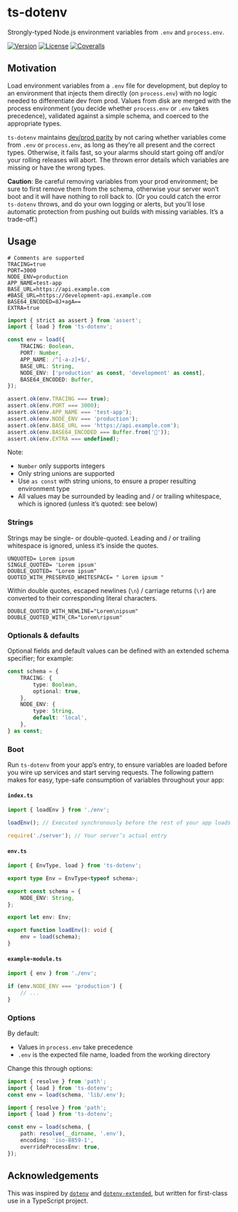 # ts-dotenv

Strongly-typed Node.js environment variables from `.env` and `process.env`.

[![Version](https://badgen.net/npm/v/ts-dotenv)](https://npmjs.org/package/ts-dotenv)
[![License](https://badgen.net/github/license/LeoBakerHytch/ts-dotenv)](https://github.com/LeoBakerHytch/ts-dotenv/blob/master/LICENSE)
[![Coveralls](https://badgen.net/coveralls/c/github/LeoBakerHytch/ts-dotenv)](https://coveralls.io/github/LeoBakerHytch/ts-dotenv)

## Motivation

Load environment variables from a `.env` file for development, but deploy to an environment that injects them directly
(on `process.env`) with no logic needed to differentiate dev from prod. Values from disk are merged with the process
environment (you decide whether `process.env` or `.env` takes precedence), validated against a simple schema, and
coerced to the appropriate types.

`ts-dotenv` maintains [dev/prod parity][0] by not caring whether variables come from `.env` or `process.env`, as long as
they’re all present and the correct types. Otherwise, it fails fast, so your alarms should start going off and/or your
rolling releases will abort. The thrown error details which variables are missing or have the wrong types.

**Caution**: Be careful removing variables from your prod environment; be sure to first remove them from the schema,
otherwise your server won’t boot and it will have nothing to roll back to. (Or you could catch the error `ts-dotenv`
throws, and do your own logging or alerts, but you’ll lose automatic protection from pushing out builds with missing
variables. It’s a trade-off.)

[0]: https://12factor.net/dev-prod-parity

## Usage

```env
# Comments are supported
TRACING=true
PORT=3000
NODE_ENV=production
APP_NAME=test-app
BASE_URL=https://api.example.com
#BASE_URL=https://development-api.example.com
BASE64_ENCODED=8J+agA==
EXTRA=true
```

```typescript
import { strict as assert } from 'assert';
import { load } from 'ts-dotenv';

const env = load({
    TRACING: Boolean,
    PORT: Number,
    APP_NAME: /^[-a-z]+$/,
    BASE_URL: String,
    NODE_ENV: ['production' as const, 'development' as const],
    BASE64_ENCODED: Buffer,
});

assert.ok(env.TRACING === true);
assert.ok(env.PORT === 3000);
assert.ok(env.APP_NAME === 'test-app');
assert.ok(env.NODE_ENV === 'production');
assert.ok(env.BASE_URL === 'https://api.example.com');
assert.ok(env.BASE64_ENCODED === Buffer.from('🚀'));
assert.ok(env.EXTRA === undefined);
```

Note:

-   `Number` only supports integers
-   Only string unions are supported
-   Use `as const` with string unions, to ensure a proper resulting environment type
-   All values may be surrounded by leading and / or trailing whitespace, which is ignored (unless it’s quoted: see below)

### Strings

Strings may be single- or double-quoted. Leading and / or trailing whitespace is ignored, unless it’s inside the quotes.

```env
UNQUOTED= Lorem ipsum
SINGLE_QUOTED= 'Lorem ipsum'
DOUBLE_QUOTED= "Lorem ipsum"
QUOTED_WITH_PRESERVED_WHITESPACE= " Lorem ipsum "
```

Within double quotes, escaped newlines (`\n`) / carriage returns (`\r`) are converted to their corresponding literal
characters.

```env
DOUBLE_QUOTED_WITH_NEWLINE="Lorem\nipsum"
DOUBLE_QUOTED_WITH_CR="Lorem\ripsum"
```

### Optionals & defaults

Optional fields and default values can be defined with an extended schema specifier; for example:

```typescript
const schema = {
    TRACING: {
        type: Boolean,
        optional: true,
    },
    NODE_ENV: {
        type: String,
        default: 'local',
    },
} as const;
```

### Boot

Run `ts-dotenv` from your app’s entry, to ensure variables are loaded before you wire up services and start serving
requests. The following pattern makes for easy, type-safe consumption of variables throughout your app:

#### `index.ts`

```typescript
import { loadEnv } from './env';

loadEnv(); // Executed synchronously before the rest of your app loads

require('./server'); // Your server’s actual entry
```

#### `env.ts`

```typescript
import { EnvType, load } from 'ts-dotenv';

export type Env = EnvType<typeof schema>;

export const schema = {
    NODE_ENV: String,
};

export let env: Env;

export function loadEnv(): void {
    env = load(schema);
}
```

#### `example-module.ts`

```typescript
import { env } from './env';

if (env.NODE_ENV === 'production') {
    // ...
}
```

### Options

By default:

-   Values in `process.env` take precedence
-   `.env` is the expected file name, loaded from the working directory

Change this through options:

```typescript
import { resolve } from 'path';
import { load } from 'ts-dotenv';
const env = load(schema, 'lib/.env');
```

```typescript
import { resolve } from 'path';
import { load } from 'ts-dotenv';

const env = load(schema, {
    path: resolve(__dirname, '.env'),
    encoding: 'iso-8859-1',
    overrideProcessEnv: true,
});
```

## Acknowledgements

This was inspired by [`dotenv`][1] and [`dotenv-extended`][2], but written for first-class use in a TypeScript project.

[1]: https://www.npmjs.com/package/dotenv
[2]: https://www.npmjs.com/package/dotenv-extended
